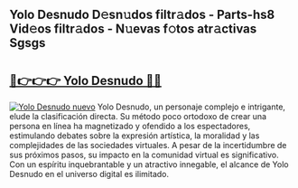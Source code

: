 ## Yolo Desnudo D𝚎sn𝚞dos filtr𝚊dos - Parts-hs8 Vid𝚎os filtr𝚊dos - N𝚞evas f𝚘tos atr𝚊ctivas Sgsgs

# <h2><a href="http://mb8yxj.tromn.icu/?c=Yolo+Desnudo">🔗👉👉👉 Yolo Desnudo 🔗🔗</a></h2>

[![Yolo Desnudo nuevo](https://i.imgur.com/pEAQMta.gif)](http://mb8yxj.tromn.icu/?c=Yolo+Desnudo)
Yolo Desnudo, un personaje complejo e intrigante, elude la clasificación directa. Su método poco ortodoxo de crear una persona en línea ha magnetizado y ofendido a los espectadores, estimulando debates sobre la expresión artística, la moralidad y las complejidades de las sociedades virtuales. A pesar de la incertidumbre de sus próximos pasos, su impacto en la comunidad virtual es significativo. Con un espíritu inquebrantable y un atractivo innegable, el alcance de Yolo Desnudo en el universo digital es ilimitado.
